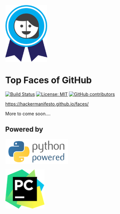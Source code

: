 <img src="logo/logo.png" alt="faces" height="180px">

# Top Faces of GitHub

[![Build Status](https://travis-ci.org/HackerManifesto/faces.svg?branch=master)](https://travis-ci.org/HackerManifesto/faces) 
[![License: MIT](https://img.shields.io/badge/License-MIT-green.svg)](https://github.com/HackerManifesto/faces/blob/master/LICENSE)
[![GitHub contributors](https://img.shields.io/github/contributors/HackerManifesto/faces.svg)](https://github.com/HackerManifesto/faces/graphs/contributors)

https://hackermanifesto.github.io/faces/

More to come soon....

## Powered by

[![Python Powered](site/images/other/python-powered.png "Python Powered")](https://www.python.org/)

[![Pycharm Powered](site/images/other/pycharm-logo.png "Pycharm Powered")](https://www.jetbrains.com/pycharm/)
